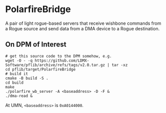 # PolarfireBridge
A pair of light rogue-based servers that receive wishbone commands from a Rogue source and send data from a DMA device to a Rogue destination.

## On DPM of Interest
```
# get this source code to the DPM somehow, e.g.
wget -O - -q https://github.com/LDMX-Software/pflib/archive/refs/tags/v2.0.tar.gz | tar -xz
cd pflib/target/PolarfireBridge
# build it
cmake -B build -S .
cd build
make
./polarfire_wb_server -A <baseaddress> -D -F &
./dma-read &
```
At UMN, `<baseaddress>` is `0xA0144000`.
